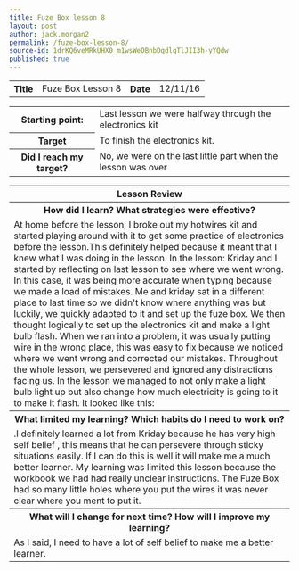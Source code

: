 ```yaml
---
title: Fuze Box lesson 8
layout: post
author: jack.morgan2
permalink: /fuze-box-lesson-8/
source-id: 1drKQ6veMRkUHX0_m1wsWeOBnbDqdlqTlJII3h-yYQdw
published: true
---
```

<table>
  <tr>
    <th>Title</th>
    <td>Fuze Box Lesson 8</td>
    <th>Date</th>
    <td>12/11/16</td>
  </tr>
</table>


<table>
  <tr>
    <th>Starting point:</th>
    <td>Last lesson we were halfway  through the electronics kit</td>
  </tr>
  <tr>
    <th>Target</th>
    <td>To finish the electronics kit.</td>
  </tr>
  <tr>
    <th>Did I reach my target?
</th>
    <td>No, we were on the last little part when the lesson was over</td>
  </tr>
</table>


<table>
  <tr>
    <th>Lesson Review</th>
  </tr>
  <tr>
    <th>How did I learn? What strategies were effective?</th>
  </tr>
  <tr>
    <td>At home before the lesson, I broke out my hotwires kit and started playing around with it to get some practice of electronics before the lesson.This definitely helped because it meant that I knew what I was doing in the lesson. In the lesson: Kriday and I started by reflecting on last lesson to see where we went wrong. In this case, it was  being more accurate when typing because we made a load of mistakes.  Me and kriday sat in a different place to last time so we didn't know where anything was but luckily, we quickly adapted to it and set up the fuze box. We then thought logically to set up the electronics kit and make a light bulb flash. When we ran into a problem, it was usually putting wire in the wrong place, this was easy to fix because we noticed where we went wrong and corrected our mistakes. Throughout the whole lesson, we persevered and ignored any distractions facing us. In the lesson we managed to not only make a light bulb light up but also change how much electricity is going to it to make it flash. It looked like this: </td>
  </tr>
  <tr>
    <th>What limited my learning? Which habits do I need to work on?</th>
  </tr>
  <tr>
    <td>.I definitely learned a lot from Kriday because he has very high self belief , this means that he can persevere through sticky situations easily.  If I can do this is well it will make me a much better learner. My learning was limited this lesson because the workbook we had had really unclear instructions. The Fuze Box had so many little holes where you put the wires it was never clear where you ment to put it.</td>
  </tr>
  <tr>
    <th>What will I change for next time? How will I improve my learning?</th>
  </tr>
  <tr>
    <td>As I said, I need to have a lot of self belief  to make me a better learner.</td>
  </tr>
</table>


